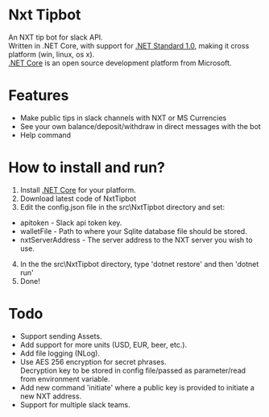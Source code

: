 # Nxt Tipbot
An NXT tip bot for slack API.  
Written in .NET Core, with support for [.NET Standard 1.0](https://docs.microsoft.com/en-us/dotnet/articles/standard/library), making it cross platform (win, linux, os x).  
[.NET Core](https://www.microsoft.com/net/core/platform) is an open source development platform from Microsoft.

# Features
* Make public tips in slack channels with NXT or MS Currencies
* See your own balance/deposit/withdraw in direct messages with the bot
* Help command

# How to install and run?
1. Install [.NET Core](https://www.microsoft.com/net/core) for your platform.
2. Download latest code of NxtTipbot
3. Edit the config.json file in the src\NxtTipbot directory and set:
  * apitoken - Slack api token key.
  * walletFile - Path to where your Sqlite database file should be stored.
  * nxtServerAddress - The server address to the NXT server you wish to use.
4. In the the src\NxtTipbot directory, type 'dotnet restore' and then 'dotnet run'
5. Done!

# Todo
* Support sending Assets.
* Add support for more units (USD, EUR, beer, etc.).
* Add file logging (NLog).
* Use AES 256 encryption for secret phrases.  
  Decryption key to be stored in config file/passed as parameter/read from environment variable.
* Add new command 'initiate' where a public key is provided to initiate a new NXT address.
* Support for multiple slack teams.
